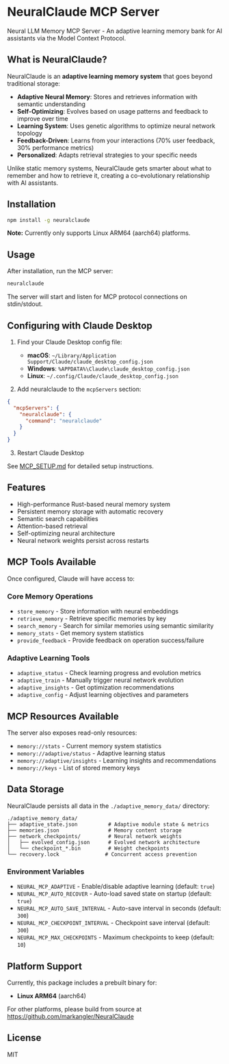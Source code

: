 # NeuralClaude MCP Server

Neural LLM Memory MCP Server - An adaptive learning memory bank for AI assistants via the Model Context Protocol.

## What is NeuralClaude?

NeuralClaude is an **adaptive learning memory system** that goes beyond traditional storage:

- **Adaptive Neural Memory**: Stores and retrieves information with semantic understanding
- **Self-Optimizing**: Evolves based on usage patterns and feedback to improve over time
- **Learning System**: Uses genetic algorithms to optimize neural network topology
- **Feedback-Driven**: Learns from your interactions (70% user feedback, 30% performance metrics)
- **Personalized**: Adapts retrieval strategies to your specific needs

Unlike static memory systems, NeuralClaude gets smarter about what to remember and how to retrieve it, creating a co-evolutionary relationship with AI assistants.

## Installation

```bash
npm install -g neuralclaude
```

**Note:** Currently only supports Linux ARM64 (aarch64) platforms.

## Usage

After installation, run the MCP server:

```bash
neuralclaude
```

The server will start and listen for MCP protocol connections on stdin/stdout.

## Configuring with Claude Desktop

1. Find your Claude Desktop config file:
   - **macOS**: `~/Library/Application Support/Claude/claude_desktop_config.json`
   - **Windows**: `%APPDATA%\Claude\claude_desktop_config.json`
   - **Linux**: `~/.config/Claude/claude_desktop_config.json`

2. Add neuralclaude to the `mcpServers` section:

```json
{
  "mcpServers": {
    "neuralclaude": {
      "command": "neuralclaude"
    }
  }
}
```

3. Restart Claude Desktop

See [MCP_SETUP.md](./MCP_SETUP.md) for detailed setup instructions.

## Features

- High-performance Rust-based neural memory system
- Persistent memory storage with automatic recovery
- Semantic search capabilities
- Attention-based retrieval
- Self-optimizing neural architecture
- Neural network weights persist across restarts

## MCP Tools Available

Once configured, Claude will have access to:

### Core Memory Operations
- `store_memory` - Store information with neural embeddings
- `retrieve_memory` - Retrieve specific memories by key
- `search_memory` - Search for similar memories using semantic similarity
- `memory_stats` - Get memory system statistics
- `provide_feedback` - Provide feedback on operation success/failure

### Adaptive Learning Tools
- `adaptive_status` - Check learning progress and evolution metrics
- `adaptive_train` - Manually trigger neural network evolution
- `adaptive_insights` - Get optimization recommendations
- `adaptive_config` - Adjust learning objectives and parameters

## MCP Resources Available

The server also exposes read-only resources:
- `memory://stats` - Current memory system statistics
- `memory://adaptive/status` - Adaptive learning status
- `memory://adaptive/insights` - Learning insights and recommendations
- `memory://keys` - List of stored memory keys

## Data Storage

NeuralClaude persists all data in the `./adaptive_memory_data/` directory:

```
./adaptive_memory_data/
├── adaptive_state.json          # Adaptive module state & metrics
├── memories.json                # Memory content storage
├── network_checkpoints/         # Neural network weights
│   ├── evolved_config.json      # Evolved network architecture
│   └── checkpoint_*.bin         # Weight checkpoints
└── recovery.lock               # Concurrent access prevention
```

### Environment Variables

- `NEURAL_MCP_ADAPTIVE` - Enable/disable adaptive learning (default: `true`)
- `NEURAL_MCP_AUTO_RECOVER` - Auto-load saved state on startup (default: `true`)
- `NEURAL_MCP_AUTO_SAVE_INTERVAL` - Auto-save interval in seconds (default: `300`)
- `NEURAL_MCP_CHECKPOINT_INTERVAL` - Checkpoint save interval (default: `300`)
- `NEURAL_MCP_MAX_CHECKPOINTS` - Maximum checkpoints to keep (default: `10`)

## Platform Support

Currently, this package includes a prebuilt binary for:
- **Linux ARM64** (aarch64)

For other platforms, please build from source at https://github.com/markangler/NeuralClaude

## License

MIT